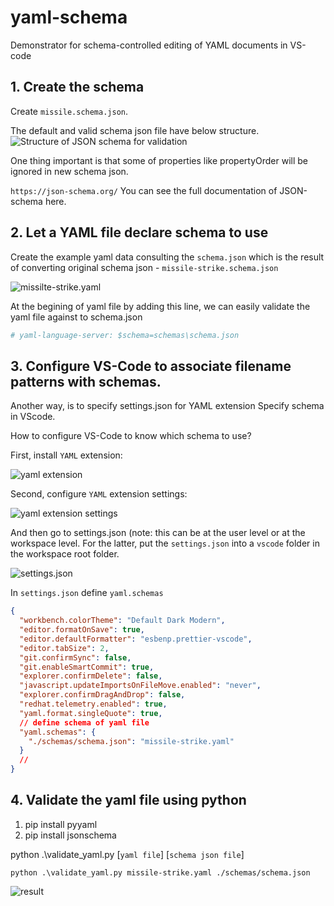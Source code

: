 # yaml-schema

Demonstrator for schema-controlled editing of YAML documents in VS-code

## 1. Create the schema

Create `missile.schema.json`.

The default and valid schema json file have below structure.
![Structure of JSON schema for validation](./images/Default%20Schema%20Structure.png)

One thing important is that some of properties like propertyOrder will be ignored in new schema json.

`https://json-schema.org/`
You can see the full documentation of JSON-schema here.

## 2. Let a YAML file declare schema to use

Create the example yaml data consulting the `schema.json` which is the result of converting original schema json - `missile-strike.schema.json`

![missilte-strike.yaml](./images/yaml.png)

At the begining of yaml file by adding this line, we can easily validate the yaml file against to schema.json

```yaml
# yaml-language-server: $schema=schemas\schema.json
```

## 3. Configure VS-Code to associate filename patterns with schemas.

Another way, is to specify settings.json for YAML extension
Specify schema in VScode.

How to configure VS-Code to know which schema to use?

First, install `YAML` extension:

![yaml extension](./images/yaml%20extension.png)

Second, configure `YAML` extension settings:


![yaml extension settings](./images/yaml%20extension.png)

And then go to settings.json (note: this can be at the user level or at the workspace level. For the latter, put the `settings.json` into a `vscode` folder in the workspace root folder.

![settings.json](./images/settings.png)

In `settings.json` define `yaml.schemas`

```json
{
  "workbench.colorTheme": "Default Dark Modern",
  "editor.formatOnSave": true,
  "editor.defaultFormatter": "esbenp.prettier-vscode",
  "editor.tabSize": 2,
  "git.confirmSync": false,
  "git.enableSmartCommit": true,
  "explorer.confirmDelete": false,
  "javascript.updateImportsOnFileMove.enabled": "never",
  "explorer.confirmDragAndDrop": false,
  "redhat.telemetry.enabled": true,
  "yaml.format.singleQuote": true,
  // define schema of yaml file
  "yaml.schemas": {
    "./schemas/schema.json": "missile-strike.yaml"
  }
  //
}
```

## 4. Validate the yaml file using python

1. pip install pyyaml
2. pip install jsonschema

python .\validate_yaml.py [`yaml file`] [`schema json file`]

```shell
python .\validate_yaml.py missile-strike.yaml ./schemas/schema.json
```

![result](./images/result.png)

